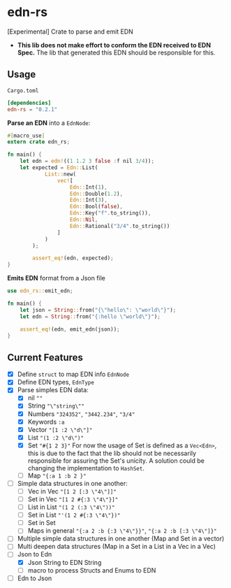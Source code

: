 # edn-rs
[Experimental] Crate to parse and emit EDN
* **This lib does not make effort to conform the EDN received to EDN Spec.** The lib that generated this EDN should be responsible for this.

## Usage

`Cargo.toml`
```toml
[dependencies]
edn-rs = "0.2.1"
```

**Parse an EDN** into a `EdnNode`:
```rust
#[macro_use]
extern crate edn_rs;

fn main() {
    let edn = edn!((1 1.2 3 false :f nil 3/4));
    let expected = Edn::List(
            List::new(
                vec![
                    Edn::Int(1),
                    Edn::Double(1.2),
                    Edn::Int(3),
                    Edn::Bool(false),
                    Edn::Key("f".to_string()),
                    Edn::Nil,
                    Edn::Rational("3/4".to_string())
                ]
            )
        );

        assert_eq!(edn, expected);
}
```

**Emits EDN** format from a Json file
 ```rust
 use edn_rs::emit_edn;

 fn main() {
     let json = String::from("{\"hello\": \"world\"}");
     let edn = String::from("{:hello \"world\"}");

     assert_eq!(edn, emit_edn(json));
 }
 ```

## Current Features
- [x] Define `struct` to map EDN info `EdnNode`
- [x] Define EDN types, `EdnType`
- [x] Parse simples EDN data:
    - [x] nil `""`
    - [x] String `"\"string\""`
    - [x] Numbers `"324352"`, `"3442.234"`, `"3/4"`
    - [x] Keywords `:a`
    - [x] Vector `"[1 :2 \"d\"]"`
    - [x] List `"(1 :2 \"d\")"`
    - [x] Set `"#{1 2 3}"` For now the usage of Set is defined as a `Vec<Edn>`, this is due to the fact that the lib should not be necessarily responsible for assuring the Set's unicity. A solution could be changing the implementation to `HashSet`.
    - [ ] Map `"{:a 1 :b 2 }"`
- [ ] Simple data structures in one another:
    - [ ] Vec in Vec `"[1 2 [:3 \"4\"]]"`
    - [ ] Set in Vec `"[1 2 #{:3 \"4\"}]"`
    - [ ] List in List `"(1 2 (:3 \"4\"))"`
    - [ ] Set in List `"'(1 2 #{:3 \"4\"})"`
    - [ ] Set in Set
    - [ ] Maps in general `"{:a 2 :b {:3 \"4\"}}"`, `"{:a 2 :b [:3 \"4\"]}"`
- [ ] Multiple simple data structures in one another (Map and Set in a vector)
- [ ] Multi deepen data structures (Map in a Set in a List in a  Vec in a Vec)
- [ ] Json to Edn
    - [x] Json String to EDN String
    - [ ] macro to process Structs and Enums to EDN
- [ ] Edn to Json